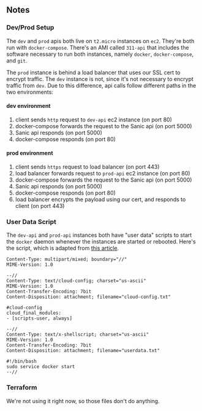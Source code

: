 ## Notes

### Dev/Prod Setup

The `dev` and `prod` apis both live on `t2.micro` instances on `ec2`. They're both run with `docker-compose`. There's an AMI called `311-api` that includes the software necessary to run both instances, namely `docker`, `docker-compose`, and `git`.

The `prod` instance is behind a load balancer that uses our SSL cert to encrypt traffic. The `dev` instance is not, since it's not necessary to encrypt traffic from `dev`. Due to this difference, api calls follow different paths in the two environments:

#### dev environment

1. client sends `http` request to `dev-api` ec2 instance (on port 80)
2. docker-compose forwards the request to the Sanic api (on port 5000)
3. Sanic api responds (on port 5000)
4. docker-compose responds (on port 80)

#### prod environment

1. client sends `https` request to load balancer (on port 443)
2. load balancer forwards request to `prod-api` ec2 instance (on port 80)
3. docker-compose forwards the request to the Sanic api (on port 5000)
4. Sanic api responds (on port 5000)
5. docker-compose responds (on port 80)
6. load balancer encrypts the payload using our cert, and responds to client (on port 443)

### User Data Script

The `dev-api` and `prod-api` instances both have "user data" scripts to start the `docker` daemon whenever the instances are started or rebooted. Here's the script, which is adapted from [this article](https://aws.amazon.com/premiumsupport/knowledge-center/execute-user-data-ec2/).

```
Content-Type: multipart/mixed; boundary="//"
MIME-Version: 1.0

--//
Content-Type: text/cloud-config; charset="us-ascii"
MIME-Version: 1.0
Content-Transfer-Encoding: 7bit
Content-Disposition: attachment; filename="cloud-config.txt"

#cloud-config
cloud_final_modules:
- [scripts-user, always]

--//
Content-Type: text/x-shellscript; charset="us-ascii"
MIME-Version: 1.0
Content-Transfer-Encoding: 7bit
Content-Disposition: attachment; filename="userdata.txt"

#!/bin/bash
sudo service docker start
--//
```

### Terraform

We're not using it right now, so those files don't do anything.
